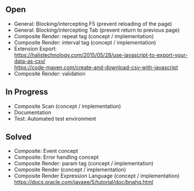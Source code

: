 ## Open
- General: Blocking/intercepting F5 (prevent reloading of the page)
- General: Blocking/intercepting Tab (prevent return to previous page)
- Composite Render: repeat tag (concept / implementation)
- Composite Render: interval tag (concept / implementation)
- Extension Export:  
  https://halistechnology.com/2015/05/28/use-javascript-to-export-your-data-as-csv/  
  https://code-maven.com/create-and-download-csv-with-javascript
- Composite Render: validation

## In Progress
- Composite Scan (concept / implementation)
- Documentation
- Test: Automated test environment

## Solved
- Composite: Event concept
- Composite: Error handling concept
- Composite Render: param tag (concept / implementation)
- Composite Render (concept / implementation)
- Composite Render Expression Language (concept / implementation)  
  https://docs.oracle.com/javaee/5/tutorial/doc/bnahq.html
